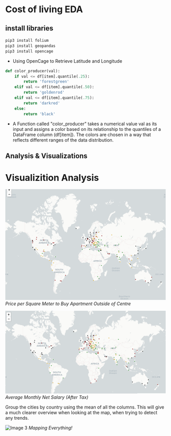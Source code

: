 # Cost of living EDA


## install libraries

```python
pip3 install folium
pip3 install geopandas
pip3 install opencage
```
* Using OpenCage to Retrieve Latitude and Longitude

```python
def color_producer(val):
    if val <= df[item].quantile(.25):
        return 'forestgreen'
    elif val <= df[item].quantile(.50):
        return 'goldenrod'
    elif val <= df[item].quantile(.75):
        return 'darkred'
    else:
        return 'black'
```
* A Function called "color_producer"  takes a numerical value val as its input and assigns a color based on its relationship to the quantiles of a DataFrame column (df[item]). The colors are chosen in a way that reflects different ranges of the data distribution.



## Analysis & Visualizations
# Visualizition Analysis


![Image 1](./plots/Price_per_Square_Meter_to_Buy_Apartment_Outside_of_Centre.png)
*Price per Square Meter to Buy Apartment Outside of Centre*

![Image 2](./plots/Average_Monthly_Net_Salary.png)
*Average Monthly Net Salary (After Tax)*

Group the cities by country using the mean of all the columns. This will give a much clearer overview when looking at the map, when trying to detect any trends.

![Image 3](./plots/all.png)
*Mapping Everything!*
